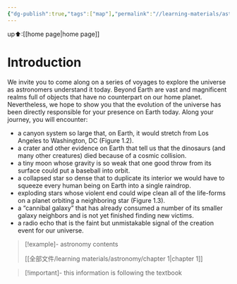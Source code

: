 ```yaml
---
{"dg-publish":true,"tags":["map"],"permalink":"//learning-materials/astronomy/astronomy-page/","dgPassFrontmatter":true}
---
```


up⬆:[[home page\|home page]]


# Introduction

We invite you to come along on a series of voyages to explore the universe as astronomers understand it today. Beyond Earth are vast and magnificent realms full of objects that have no counterpart on our home planet. Nevertheless, we hope to show you that the evolution of the universe has been directly responsible for your presence on Earth today. Along your journey, you will encounter:

 - a canyon system so large that, on Earth, it would stretch from Los Angeles to Washington, DC (Figure 1.2).
- a crater and other evidence on Earth that tell us that the dinosaurs (and many other creatures) died because of a cosmic collision.
 - a tiny moon whose gravity is so weak that one good throw from its surface could put a baseball into orbit.
 - a collapsed star so dense that to duplicate its interior we would have to squeeze every human being on Earth into a single raindrop.
 - exploding stars whose violent end could wipe clean all of the life-forms on a planet orbiting a neighboring star (Figure 1.3).
- a “cannibal galaxy” that has already consumed a number of its smaller galaxy neighbors and is not yet finished finding new victims.
- a radio echo that is the faint but unmistakable signal of the creation event for our universe.

>[!example]- astronomy contents
>
>[[全部文件/learning materials/astronomy/chapter 1\|chapter 1]]
>

> [!important]- this information is following the textbook 

